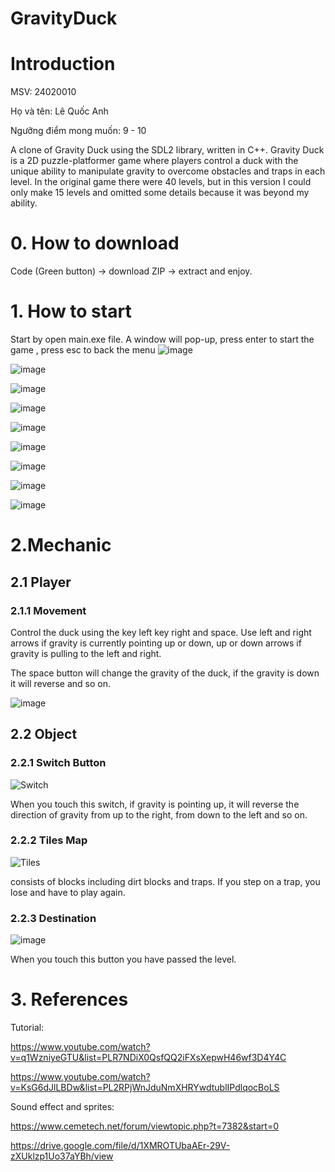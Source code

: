 # GravityDuck
# Introduction
MSV: 24020010

Họ và tên: Lê Quốc Anh

Ngưỡng điểm mong muốn: 9 - 10

A clone of Gravity Duck using the SDL2 library, written in C++. Gravity Duck is a 2D puzzle-platformer game where players control a duck with the unique ability to manipulate gravity to overcome obstacles and traps in each level.
In the original game there were 40 levels, but in this version I could only make 15 levels and omitted some details because it was beyond my ability.

# 0. How to download

Code (Green button) -> download ZIP -> extract and enjoy.

# 1. How to start
Start by open main.exe file. A window will pop-up, press enter to start the game , press esc to back the menu 
![image](https://github.com/user-attachments/assets/2adc7075-3833-46d9-80f7-56d035b3897d)

![image](https://github.com/user-attachments/assets/972aed87-0e83-47c6-856f-016e127c39a7)

![image](https://github.com/user-attachments/assets/31a0f048-9265-4380-9539-9f6602632f08)

![image](https://github.com/user-attachments/assets/45105e73-01bb-4c48-82f5-083e8b729ecb)

![image](https://github.com/user-attachments/assets/4e37a851-595a-49f1-b005-34d46ff50ce2)

![image](https://github.com/user-attachments/assets/5854d45d-7c07-46dc-9dcd-aa523f6c673d)

![image](https://github.com/user-attachments/assets/72e6157c-6c16-400d-ab01-8dc8406cba34)

![image](https://github.com/user-attachments/assets/b9363634-651f-42e2-8153-1d610e7ca5b0)

  ![image](https://github.com/user-attachments/assets/b085dc9c-5d8a-4825-8605-e1727a0462b0)



# 2.Mechanic
## 2.1 Player
### 2.1.1 Movement
Control the duck using the key left key right and space. Use left and right arrows if gravity is currently pointing up or down, up or down arrows if gravity is pulling to the left and right.

The space button will change the gravity of the duck, if the gravity is down it will reverse and so on.

![image](https://github.com/user-attachments/assets/3b4b05e3-fa4d-4ca2-9c23-26a50a4dda78)
## 2.2 Object
### 2.2.1 Switch Button
![Switch](https://github.com/user-attachments/assets/41e2f1d4-9a31-4040-a216-ffa20388e20f)

When you touch this switch, if gravity is pointing up, it will reverse the direction of gravity from up to the right, from down to the left and so on.
### 2.2.2 Tiles Map
![Tiles](https://github.com/user-attachments/assets/0ce9635f-af1d-43fa-b50b-f9a469f93c88)

consists of blocks including dirt blocks and traps. If you step on a trap, you lose and have to play again.
### 2.2.3 Destination

![image](https://github.com/user-attachments/assets/5383eea8-3bb5-48d0-9542-80db6412360f)


When you touch this button you have passed the level.

# 3. References
Tutorial:

https://www.youtube.com/watch?v=q1WzniyeGTU&list=PLR7NDiX0QsfQQ2iFXsXepwH46wf3D4Y4C

https://www.youtube.com/watch?v=KsG6dJlLBDw&list=PL2RPjWnJduNmXHRYwdtublIPdlqocBoLS


Sound effect and sprites:

https://www.cemetech.net/forum/viewtopic.php?t=7382&start=0


https://drive.google.com/file/d/1XMROTUbaAEr-29V-zXUklzp1Uo37aYBh/view

